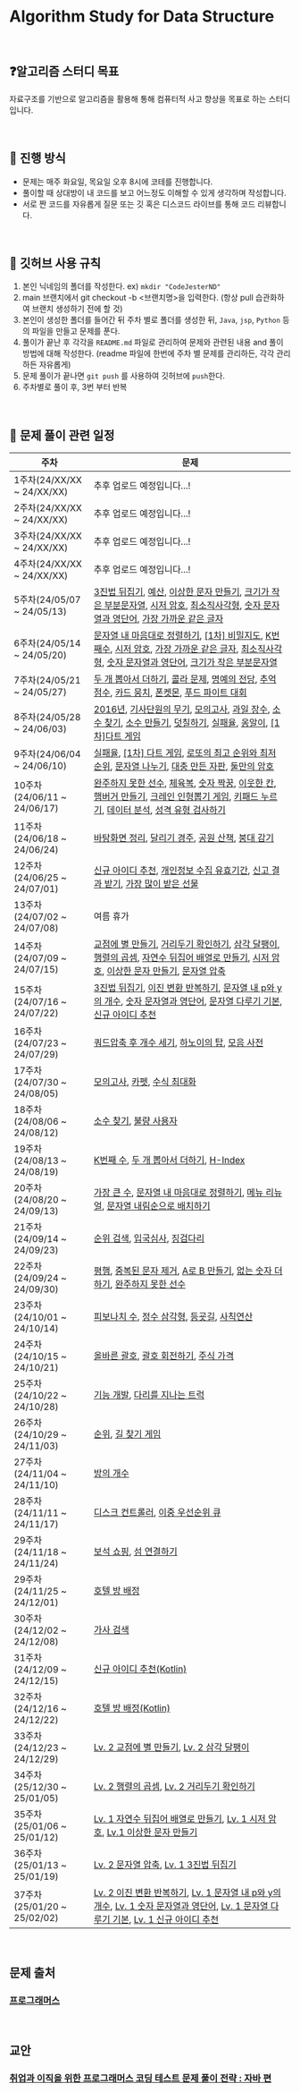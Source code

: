 # Algorithm Study for Data Structure 

<br>

## ❓알고리즘 스터디 목표
자료구조를 기반으로 알고리즘을 활용해 통해 컴퓨터적 사고 향상을 목표로 하는 스터디입니다.

<br>

## 🤔 진행 방식
* 문제는 매주 화요일, 목요일 오후 8시에 코테를 진행합니다.
* 풀이할 때 상대방이 내 코드를 보고 어느정도 이해할 수 있게 생각하며 작성합니다.
* 서로 짠 코드를 자유롭게 질문 또는 깃 혹은 디스코드 라이브를 통해 코드 리뷰합니다.

<br>

## 🙏 깃허브 사용 규칙
1. 본인 닉네임의 폴더를 작성한다. ex) `mkdir "CodeJesterND"`
2. main 브랜치에서 git checkout -b <브랜치명>을 입력한다. (항상 pull 습관화하여 브랜치 생성하기 전에 할 것)
3. 본인이 생성한 폴더를 들어간 뒤 주차 별로 폴더를 생성한 뒤, `Java`, `jsp`, `Python` 등의 파일을 만들고 문제를 푼다.
4. 풀이가 끝난 후 각각을 `README.md` 파일로 관리하여 문제와 관련된 내용 and 풀이 방법에 대해 작성한다. (readme 파일에 한번에 주차 별 문제를 관리하든, 각각 관리하든 자유롭게)
5. 문제 풀이가 끝나면 `git push` 를 사용하여 깃허브에 `push`한다.
6. 주차별로 풀이 후, 3번 부터 반복

<br>

## 📆 문제 풀이 관련 일정
| 주차                        | 문제                                                                                                                                                                                                                                                                                                                                                                                                                                                                                                                                                                                                                                                                                                                                                                       |
|---------------------------|--------------------------------------------------------------------------------------------------------------------------------------------------------------------------------------------------------------------------------------------------------------------------------------------------------------------------------------------------------------------------------------------------------------------------------------------------------------------------------------------------------------------------------------------------------------------------------------------------------------------------------------------------------------------------------------------------------------------------------------------------------------------------|
| 1주차(24/XX/XX ~ 24/XX/XX)  | 추후 업로드 예정입니다...!                                                                                                                                                                                                                                                                                                                                                                                                                                                                                                                                                                                                                                                                                                                                                         |
| 2주차(24/XX/XX ~ 24/XX/XX)  | 추후 업로드 예정입니다...!                                                                                                                                                                                                                                                                                                                                                                                                                                                                                                                                                                                                                                                                                                                                                         |
| 3주차(24/XX/XX ~ 24/XX/XX)  | 추후 업로드 예정입니다...!                                                                                                                                                                                                                                                                                                                                                                                                                                                                                                                                                                                                                                                                                                                                                         |
| 4주차(24/XX/XX ~ 24/XX/XX)  | 추후 업로드 예정입니다...!                                                                                                                                                                                                                                                                                                                                                                                                                                                                                                                                                                                                                                                                                                                                                         |
| 5주차(24/05/07 ~ 24/05/13)  | [3진법 뒤집기](https://school.programmers.co.kr/learn/courses/30/lessons/68935), [예산](https://school.programmers.co.kr/learn/courses/30/lessons/12982), [이상한 문자 만들기](https://school.programmers.co.kr/learn/courses/30/lessons/12930), [크기가 작은 부분문자열](https://school.programmers.co.kr/learn/courses/30/lessons/147355), [시저 암호](https://school.programmers.co.kr/learn/courses/30/lessons/12926), [최소직사각형](https://school.programmers.co.kr/learn/courses/30/lessons/86491), [숫자 문자열과 영단어](https://school.programmers.co.kr/learn/courses/30/lessons/81301), [가장 가까운 같은 글자](https://school.programmers.co.kr/learn/courses/30/lessons/142086)                                                                                                                                |
| 6주차(24/05/14 ~ 24/05/20)  | [문자열 내 마음대로 정렬하기](https://school.programmers.co.kr/learn/courses/30/lessons/12915), [[1차] 비밀지도](https://school.programmers.co.kr/learn/courses/30/lessons/17681), [K번째수](https://school.programmers.co.kr/learn/courses/30/lessons/42748), [시저 암호](https://school.programmers.co.kr/learn/courses/30/lessons/12926), [가장 가까운 같은 글자](https://school.programmers.co.kr/learn/courses/30/lessons/142086), [최소직사각형](https://school.programmers.co.kr/learn/courses/30/lessons/86491), [숫자 문자열과 영단어](https://school.programmers.co.kr/learn/courses/30/lessons/81301), [크기가 작은 부분문자열](https://school.programmers.co.kr/learn/courses/30/lessons/147355)                                                                                                                       |
| 7주차(24/05/21 ~ 24/05/27)  | [두 개 뽑아서 더하기](https://school.programmers.co.kr/learn/courses/30/lessons/68644), [콜라 문제](https://school.programmers.co.kr/learn/courses/30/lessons/132267), [명예의 전당](https://school.programmers.co.kr/learn/courses/30/lessons/138477), [추억 점수](https://school.programmers.co.kr/learn/courses/30/lessons/176963), [카드 뭉치](https://school.programmers.co.kr/learn/courses/30/lessons/159994), [폰켓몬](https://school.programmers.co.kr/learn/courses/30/lessons/1845), [푸드 파이트 대회](https://school.programmers.co.kr/learn/courses/30/lessons/134240)                                                                                                                                                                                                                        |
| 8주차(24/05/28 ~ 24/06/03)  | [2016년](https://school.programmers.co.kr/learn/courses/30/lessons/12901), [기사단원의 무기](https://school.programmers.co.kr/learn/courses/30/lessons/136798), [모의고사](https://school.programmers.co.kr/learn/courses/30/lessons/42840), [과일 장수](https://school.programmers.co.kr/learn/courses/30/lessons/135808), [소수 찾기](https://school.programmers.co.kr/learn/courses/30/lessons/12921), [소수 만들기](https://school.programmers.co.kr/learn/courses/30/lessons/12977), [덧칠하기](https://school.programmers.co.kr/learn/courses/30/lessons/161989), [실패율](https://school.programmers.co.kr/learn/courses/30/lessons/42889), [옹알이](https://school.programmers.co.kr/learn/courses/30/lessons/133499), [[1차]다트 게임](https://school.programmers.co.kr/learn/courses/30/lessons/17682) |
| 9주차(24/06/04 ~ 24/06/10)  | [실패율](https://school.programmers.co.kr/learn/courses/30/lessons/42889), [[1차] 다트 게임](https://school.programmers.co.kr/learn/courses/30/lessons/17682), [로또의 최고 순위와 최저 순위](https://school.programmers.co.kr/learn/courses/30/lessons/77484), [문자열 나누기](https://school.programmers.co.kr/learn/courses/30/lessons/140108), [대충 만든 자판](https://school.programmers.co.kr/learn/courses/30/lessons/160586), [둘만의 암호](https://school.programmers.co.kr/learn/courses/30/lessons/155652)                                                                                                                                                                                                                                                                                        |
| 10주차(24/06/11 ~ 24/06/17) | [완주하지 못한 선수](https://school.programmers.co.kr/learn/courses/30/lessons/42576), [체육복](https://school.programmers.co.kr/learn/courses/30/lessons/42862), [숫자 짝꿍](https://school.programmers.co.kr/learn/courses/30/lessons/131128), [이웃한 칸](https://school.programmers.co.kr/learn/courses/30/lessons/250125), [햄버거 만들기](https://school.programmers.co.kr/learn/courses/30/lessons/133502), [크레인 인형뽑기 게임](https://school.programmers.co.kr/learn/courses/30/lessons/64061), [키패드 누르기](https://school.programmers.co.kr/learn/courses/30/lessons/67256), [데이터 분석](https://school.programmers.co.kr/learn/courses/30/lessons/250121), [성격 유형 검사하기](https://school.programmers.co.kr/learn/courses/30/lessons/118666)                                                         |
| 11주차(24/06/18 ~ 24/06/24) | [바탕화면 정리](https://school.programmers.co.kr/learn/courses/30/lessons/161990), [달리기 경주](https://school.programmers.co.kr/learn/courses/30/lessons/178871), [공원 산책](https://school.programmers.co.kr/learn/courses/30/lessons/172928), [붕대 감기](https://school.programmers.co.kr/learn/courses/30/lessons/250137)                                                                                                                                                                                                                                                                                                                                                                                                                                                            |
| 12주차(24/06/25 ~ 24/07/01) | [신규 아이디 추천](https://school.programmers.co.kr/learn/courses/30/lessons/72410), [개인정보 수집 유효기간](https://school.programmers.co.kr/learn/courses/30/lessons/150370), [신고 결과 받기](https://school.programmers.co.kr/learn/courses/30/lessons/92334), [가장 많이 받은 선물](https://school.programmers.co.kr/learn/courses/30/lessons/258712)                                                                                                                                                                                                                                                                                                                                                                                                                                             |
| 13주차(24/07/02 ~ 24/07/08) | 여름 휴가                                                                                                                                                                                                                                                                                                                                                                                                                                                                                                                                                                                                                                                                                                                                                                    |
| 14주차(24/07/09 ~ 24/07/15) | [교점에 별 만들기](https://school.programmers.co.kr/learn/courses/30/lessons/87377), [거리두기 확인하기](https://school.programmers.co.kr/learn/courses/30/lessons/81302), [삼각 달팽이](https://school.programmers.co.kr/learn/courses/30/lessons/68645), [행렬의 곱셈](https://school.programmers.co.kr/learn/courses/30/lessons/12949), [자연수 뒤집어 배열로 만들기](https://school.programmers.co.kr/learn/courses/30/lessons/12932), [시저 암호](https://school.programmers.co.kr/learn/courses/30/lessons/12926), [이상한 문자 만들기](https://school.programmers.co.kr/learn/courses/30/lessons/12930), [문자열 압축](https://school.programmers.co.kr/learn/courses/30/lessons/60057)                                                                                                                                 |
| 15주차(24/07/16 ~ 24/07/22) | [3진법 뒤집기](https://school.programmers.co.kr/learn/courses/30/lessons/68935), [이진 변환 반복하기](https://school.programmers.co.kr/learn/courses/30/lessons/70129), [문자열 내 p와 y의 개수](https://school.programmers.co.kr/learn/courses/30/lessons/12916), [숫자 문자열과 영단어](https://school.programmers.co.kr/learn/courses/30/lessons/81301), [문자열 다루기 기본](https://school.programmers.co.kr/learn/courses/30/lessons/12918), [신규 아이디 추천](https://school.programmers.co.kr/learn/courses/30/lessons/72410)                                                                                                                                                                                                                                                                                |
| 16주차(24/07/23 ~ 24/07/29) | [쿼드압축 후 개수 세기](https://school.programmers.co.kr/learn/courses/30/lessons/68936), [하노이의 탑](https://school.programmers.co.kr/learn/courses/30/lessons/12946), [모음 사전](https://school.programmers.co.kr/learn/courses/30/lessons/84512)                                                                                                                                                                                                                                                                                                                                                                                                                                                                                                                                     |
| 17주차(24/07/30 ~ 24/08/05) | [모의고사](https://school.programmers.co.kr/learn/courses/30/lessons/42840), [카펫](https://school.programmers.co.kr/learn/courses/30/lessons/42842), [수식 최대화](https://school.programmers.co.kr/learn/courses/30/lessons/67257)                                                                                                                                                                                                                                                                                                                                                                                                                                                                                                                                                |
| 18주차(24/08/06 ~ 24/08/12) | [소수 찾기](https://school.programmers.co.kr/learn/courses/30/lessons/42839), [불량 사용자]()                                                                                                                                                                                                                                                                                                                                                                                                                                                                                                                                                                                                                                                                                     |
| 19주차(24/08/13 ~ 24/08/19) | [K번째 수](https://school.programmers.co.kr/learn/courses/30/lessons/42748), [두 개 뽑아서 더하기](https://school.programmers.co.kr/learn/courses/30/lessons/68644), [H-Index](https://school.programmers.co.kr/learn/courses/30/lessons/42747)                                                                                                                                                                                                                                                                                                                                                                                                                                                                                                                                     |
| 20주차(24/08/20 ~ 24/09/13) | [가장 큰 수](https://school.programmers.co.kr/learn/courses/30/lessons/42746), [문자열 내 마음대로 정렬하기](https://school.programmers.co.kr/learn/courses/30/lessons/12915?language=java), [메뉴 리뉴얼](https://school.programmers.co.kr/learn/courses/30/lessons/72411), [문자열 내림순으로 배치하기](https://school.programmers.co.kr/learn/courses/30/lessons/12917)                                                                                                                                                                                                                                                                                                                                                                                                                                |
| 21주차(24/09/14 ~ 24/09/23) | [순위 검색](https://school.programmers.co.kr/learn/courses/30/lessons/72412), [입국심사](https://school.programmers.co.kr/learn/courses/30/lessons/43238), [징검다리](https://school.programmers.co.kr/learn/courses/30/lessons/43236)                                                                                                                                                                                                                                                                                                                                                                                                                                                                                                                                               |
| 22주차(24/09/24 ~ 24/09/30) | [평행](https://school.programmers.co.kr/learn/courses/30/lessons/120875), [중복된 문자 제거](https://school.programmers.co.kr/learn/courses/30/lessons/120888), [A로 B 만들기](https://school.programmers.co.kr/learn/courses/30/lessons/120886), [없는 숫자 더하기](https://school.programmers.co.kr/learn/courses/30/lessons/86051), [완주하지 못한 선수](https://school.programmers.co.kr/learn/courses/30/lessons/42576)                                                                                                                                                                                                                                                                                                                                                                         |
| 23주차(24/10/01 ~ 24/10/14) | [피보나치 수](https://school.programmers.co.kr/learn/courses/30/lessons/12945), [정수 삼각형](https://school.programmers.co.kr/learn/courses/30/lessons/43105), [등굣길](https://school.programmers.co.kr/learn/courses/30/lessons/42898), [사칙연산](https://school.programmers.co.kr/learn/courses/30/lessons/1843)                                                                                                                                                                                                                                                                                                                                                                                                                                                                     |
| 24주차(24/10/15 ~ 24/10/21) | [올바른 괄호](https://school.programmers.co.kr/learn/courses/30/lessons/12909), [괄호 회전하기](https://school.programmers.co.kr/learn/courses/30/lessons/76502), [주식 가격](https://school.programmers.co.kr/learn/courses/30/lessons/42584)                                                                                                                                                                                                                                                                                                                                                                                                                                                                                                                                          |
| 25주차(24/10/22 ~ 24/10/28) | [기능 개발](https://school.programmers.co.kr/learn/courses/30/lessons/42586), [다리를 지나는 트럭](https://school.programmers.co.kr/learn/courses/30/lessons/42583)                                                                                                                                                                                                                                                                                                                                                                                                                                                                                                                                                                                                                  |
| 26주차(24/10/29 ~ 24/11/03) | [순위](https://school.programmers.co.kr/learn/courses/30/lessons/49191), [길 찾기 게임](https://school.programmers.co.kr/learn/courses/30/lessons/42892)                                                                                                                                                                                                                                                                                                                                                                                                                                                                                                                                                                                                                        |
| 27주차(24/11/04 ~ 24/11/10) | [방의 개수](https://school.programmers.co.kr/learn/courses/30/lessons/49190)                                                                                                                                                                                                                                                                                                                                                                                                                                                                                                                                                                                                                                                                                                 |                                                                                                                                                                                                                                                                                                                                                                                                                         
| 28주차(24/11/11 ~ 24/11/17) | [디스크 컨트롤러](https://school.programmers.co.kr/learn/courses/30/lessons/42627), [이중 우선순위 큐](https://school.programmers.co.kr/learn/courses/30/lessons/42628)                                                                                                                                                                                                                                                                                                                                                                                                                                                                                                                                                                                                                |
| 29주차(24/11/18 ~ 24/11/24) | [보석 쇼핑](https://school.programmers.co.kr/learn/courses/30/lessons/67258), [섬 연결하기](https://school.programmers.co.kr/learn/courses/30/lessons/42861)                                                                                                                                                                                                                                                                                                                                                                                                                                                                                                                                                                                                                      |
| 29주차(24/11/25 ~ 24/12/01) | [호텔 방 배정](https://school.programmers.co.kr/learn/courses/30/lessons/64063)                                                                                                                                                                                                                                                                                                                                                                                                                                                                                                                                                                                                                                                                                               |
| 30주차(24/12/02 ~ 24/12/08) | [가사 검색](https://school.programmers.co.kr/learn/courses/30/lessons/60060)                                                                                                                                                                                                                                                                                                                                                                                                                                                                                                                                                                                                                                                                                                 |
| 31주차(24/12/09 ~ 24/12/15) | [신규 아이디 추천(Kotlin)](https://school.programmers.co.kr/learn/courses/30/lessons/72410)                                                                                                                                                                                                                                                                                                                                                                                                                                                                                                                                                                                                                                                                                     |
| 32주차(24/12/16 ~ 24/12/22) | [호텔 방 배정(Kotlin)](https://school.programmers.co.kr/learn/courses/30/lessons/64063)                                                                                                                                                                                                                                                                                                                                                                                                                                                                                                                                                                                                                                                                                       |
| 33주차(24/12/23 ~ 24/12/29) | [Lv. 2 교점에 별 만들기](https://school.programmers.co.kr/learn/courses/30/lessons/87377), [Lv. 2 삼각 달팽이](https://school.programmers.co.kr/learn/courses/30/lessons/68645)                                                                                                                                                                                                                                                                                                                                                                                                                                                                                                                                                                                                      |
| 34주차(25/12/30 ~ 25/01/05) | [Lv. 2 행렬의 곱셈](https://school.programmers.co.kr/learn/courses/30/lessons/12949), [Lv. 2 거리두기 확인하기](https://school.programmers.co.kr/learn/courses/30/lessons/81302)                                                                                                                                                                                                                                                                                                                                                                                                                                                                                                                                                                                                      |
| 35주차(25/01/06 ~ 25/01/12) | [Lv. 1 자연수 뒤집어 배열로 만들기](https://school.programmers.co.kr/learn/courses/30/lessons/12932), [Lv. 1 시저 암호](https://school.programmers.co.kr/learn/courses/30/lessons/12926), [Lv.1 이상한 문자 만들기](https://school.programmers.co.kr/learn/courses/30/lessons/12930)                                                                                                                                                                                                                                                                                                                                                                                                                                                                                                             |                                                                                                                                                                                                                                                                                                                                                                                                                                                                                                                                                                                                                                                                                                          |
| 36주차(25/01/13 ~ 25/01/19) | [Lv. 2 문자열 압축](https://school.programmers.co.kr/learn/courses/30/lessons/60057), [Lv. 1 3진법 뒤집기](https://school.programmers.co.kr/learn/courses/30/lessons/68935)                                                                                                                                                                                                                                                                                                                                                                                                                                                                                                                                                                                                                                                                                                                                      |
| 37주차(25/01/20 ~ 25/02/02) | [Lv. 2 이진 변환 반복하기](), [Lv. 1 문자열 내 p와 y의 개수](https://school.programmers.co.kr/learn/courses/30/lessons/12916), [Lv. 1 숫자 문자열과 영단어](), [Lv. 1 문자열 다루기 기본](), [Lv. 1 신규 아이디 추천]()
<br>

## 문제 출처
### [프로그래머스](https://programmers.co.kr/)

<br>

## 교안
### [취업과 이직을 위한 프로그래머스 코딩 테스트 문제 풀이 전략 : 자바 편](https://school.programmers.co.kr/learn/courses/16558/16558-%ED%94%84%EB%A1%9C%EA%B7%B8%EB%9E%98%EB%A8%B8%EC%8A%A4-%EC%BD%94%EB%94%A9-%ED%85%8C%EC%8A%A4%ED%8A%B8-%EB%AC%B8%EC%A0%9C-%ED%92%80%EC%9D%B4-%EC%A0%84%EB%9E%B5-%EC%9E%90%EB%B0%94%ED%8E%B8)
